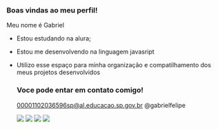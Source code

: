 ### Boas vindas ao meu perfil!

Meu nome é Gabriel

- Estou estudando na alura;
- Estou me desenvolvendo na linguagem javasript
- Utilizo esse espaço para minha organização e compatilhamento dos meus projetos desenvolvidos

  ### Voce pode entar em contato comigo!

  00001102036596sp@al.educacao.sp.gov.br
  @gabrielfelipe

  ![](https://tenor.com/pt-BR/view/flauta-vou-pro-sereno-arcoíris-musico-show-gif-17114749)
  ![](https://tenor.com/pt-BR/view/playing-music-mei-lee-turning-red-music-class-playing-flute-gif-23989138)
  ![](https://tenor.com/pt-BR/view/walking-anime-gif-18249661084189965779)
  ![](https://tenor.com/pt-BR/view/stephen-curry-gif-25553261)
